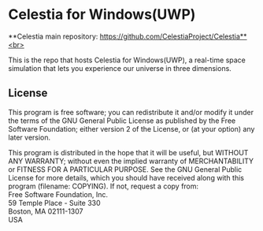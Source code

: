 # Celestia for Windows(UWP)

**Celestia main repository: https://github.com/CelestiaProject/Celestia**<br>

This is the repo that hosts Celestia for Windows(UWP), a real-time space simulation that lets you experience our universe in three dimensions.

## License

This program is free software; you can redistribute it and/or modify it under
the terms of the GNU General Public License as published by the Free Software Foundation;
either version 2 of the License, or (at your option) any later version.

This program is distributed in the hope that it will be useful, but WITHOUT
ANY WARRANTY; without even the implied warranty of MERCHANTABILITY or FITNESS
FOR A PARTICULAR PURPOSE. See the GNU General Public License for more details,
which you should have received along with this program (filename: COPYING).
If not, request a copy from:<br>
Free Software Foundation, Inc.<br>
59 Temple Place - Suite 330<br>
Boston, MA  02111-1307<br>
USA
